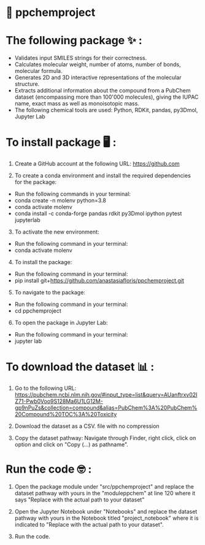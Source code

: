 # 🧪 ppchemproject
# The following package ✨ : 
- Validates input SMILES strings for their correctness.
- Calculates molecular weight, number of atoms, number of bonds, molecular formula.
- Generates 2D and 3D interactive representations of the molecular structure.
- Extracts additional information about the compound from a PubChem dataset (encompassing more than 100'000 molecules), giving the IUPAC name, exact mass as well as monoisotopic mass.
- The following chemical tools are used: Python, RDKit, pandas, py3Dmol, Jupyter Lab

# To install package 🖥️ :

1) Create a GitHub account at the following URL: https://github.com

2) To create a conda environment and install the required dependencies for the package:
- Run the following commands in your terminal:
- conda create -n molenv python=3.8
- conda activate molenv
- conda install -c conda-forge pandas rdkit py3Dmol ipython pytest jupyterlab

3) To activate the new environment:
- Run the following command in your terminal:
- conda activate molenv

4) To install the package: 
- Run the following command in your terminal:
- pip install git+https://github.com/anastasiafloris/ppchemproject.git

5) To navigate to the package:
- Run the following command in your terminal:
- cd ppchemproject

6) To open the package in Jupyter Lab:
- Run the following command in your terminal:
- jupyter lab

# To download the dataset 📊 :
1) Go to the following URL: https://pubchem.ncbi.nlm.nih.gov/#input_type=list&query=AUanftrxv02IZ71-Pwb0Voo9S128Ma6U1LG12M-gp9nPuZs&collection=compound&alias=PubChem%3A%20PubChem%20Compound%20TOC%3A%20Toxicity

2) Download the dataset as a CSV. file with no compression

3) Copy the dataset pathway: Navigate through Finder, right click, click on option and click on "Copy (...) as pathname".

# Run the code 🤓 :
1) Open the package module under "src/ppchemproject" and replace the dataset pathway with yours in the "moduleppchem" at line 120 where it says "Replace with the actual path to your dataset"

2) Open the Jupyter Notebook under "Notebooks" and replace the dataset pathway with yours in the Notebook titled "project_notebook" where it is indicated to "Replace with the actual path to your dataset".

3) Run the code.


